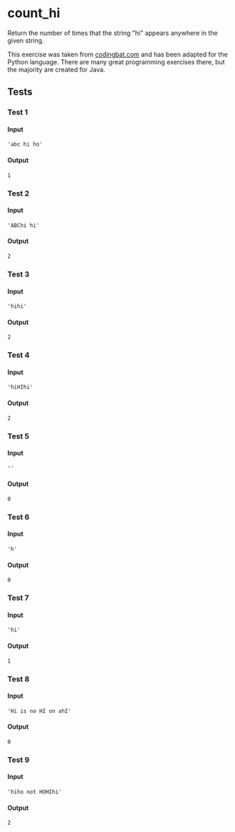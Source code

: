 # count_hi




Return the number of times that the string "hi" appears anywhere in the given string.

This exercise was taken from [codingbat.com](https://codingbat.com/prob/p147448) and has been adapted for the Python language. There are many great programming exercises there, but the majority are created for Java.






## Tests
### Test 1
#### Input
```
'abc hi ho'
```
#### Output
```
1
```
### Test 2
#### Input
```
'ABChi hi'
```
#### Output
```
2
```
### Test 3
#### Input
```
'hihi'
```
#### Output
```
2
```
### Test 4
#### Input
```
'hiHIhi'
```
#### Output
```
2
```
### Test 5
#### Input
```
''
```
#### Output
```
0
```
### Test 6
#### Input
```
'h'
```
#### Output
```
0
```
### Test 7
#### Input
```
'hi'
```
#### Output
```
1
```
### Test 8
#### Input
```
'Hi is no HI on ahI'
```
#### Output
```
0
```
### Test 9
#### Input
```
'hiho not HOHIhi'
```
#### Output
```
2
```

